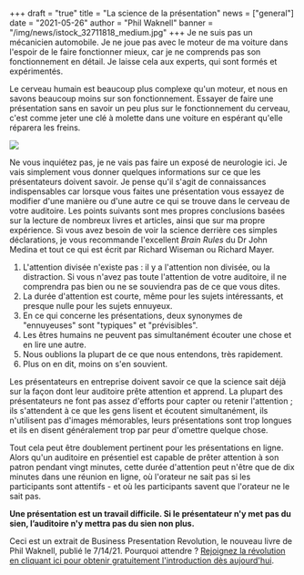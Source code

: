 +++
draft = "true"
title = "La science de la présentation"
news = ["general"]
date = "2021-05-26"
author = "Phil Waknell"
banner = "/img/news/istock_32711818_medium.jpg"
+++
Je ne suis pas un mécanicien automobile. Je ne joue pas avec le moteur de ma voiture dans l'espoir de le faire fonctionner mieux, car je ne comprends pas son fonctionnement en détail. Je laisse cela aux experts, qui sont formés et expérimentés.

Le cerveau humain est beaucoup plus complexe qu'un moteur, et nous en savons beaucoup moins sur son fonctionnement. Essayer de faire une présentation sans en savoir un peu plus sur le fonctionnement du cerveau, c'est comme jeter une clé à molette dans une voiture en espérant qu'elle réparera les freins.

![](/img/news/istock_32711818_medium.jpg)

Ne vous inquiétez pas, je ne vais pas faire un exposé de neurologie ici. Je vais simplement vous donner quelques informations sur ce que les présentateurs doivent savoir. Je pense qu'il s'agit de connaissances indispensables car lorsque vous faites une présentation vous essayez de modifier d'une manière ou d'une autre ce qui se trouve dans le cerveau de votre auditoire. Les points suivants sont mes propres conclusions basées sur la lecture de nombreux livres et articles, ainsi que sur ma propre expérience. Si vous avez besoin de voir la science derrière ces simples déclarations, je vous recommande l'excellent *Brain Rules* du Dr John Medina et tout ce qui est écrit par Richard Wiseman ou Richard Mayer.

1. L'attention divisée n'existe pas : il y a l'attention non divisée, ou la distraction. Si vous n'avez pas toute l'attention de votre auditoire, il ne comprendra pas bien ou ne se souviendra pas de ce que vous dites.
2. La durée d'attention est courte, même pour les sujets intéressants, et presque nulle pour les sujets ennuyeux.
3. En ce qui concerne les présentations, deux synonymes de "ennuyeuses" sont "typiques" et "prévisibles".
4. Les êtres humains ne peuvent pas simultanément écouter une chose et en lire une autre.
5. Nous oublions la plupart de ce que nous entendons, très rapidement.
6. Plus on en dit, moins on s'en souvient.

Les présentateurs en entreprise doivent savoir ce que la science sait déjà sur la façon dont leur auditoire prête attention et apprend. La plupart des présentateurs ne font pas assez d'efforts pour capter ou retenir l'attention ; ils s'attendent à ce que les gens lisent et écoutent simultanément, ils n'utilisent pas d'images mémorables, leurs présentations sont trop longues et ils en disent généralement trop par peur d'omettre quelque chose.

Tout cela peut être doublement pertinent pour les présentations en ligne. Alors qu'un auditoire en présentiel est capable de prêter attention à son patron pendant vingt minutes, cette durée d'attention peut n'être que de dix minutes dans une réunion en ligne, où l'orateur ne sait pas si les participants sont attentifs - et où les participants savent que l'orateur ne le sait pas.

**Une présentation est un travail difficile. Si le présentateur n'y met pas du sien, l’auditoire n'y mettra pas du sien non plus.**

Ceci est un extrait de Business Presentation Revolution, le nouveau livre de Phil Waknell, publié le 7/14/21. Pourquoi attendre ? [Rejoignez la révolution en cliquant ici pour obtenir gratuitement l'introduction dès aujourd'hui](http://book.businesspresentationrevolution.com).